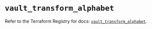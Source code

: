 # `vault_transform_alphabet`

Refer to the Terraform Registry for docs: [`vault_transform_alphabet`](https://registry.terraform.io/providers/hashicorp/vault/3.25.0/docs/resources/transform_alphabet).
